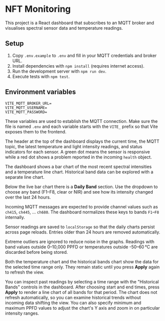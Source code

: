 # NFT Monitoring

This project is a React dashboard that subscribes to an MQTT broker and visualises spectral sensor data and temperature readings.

## Setup

1. Copy `.env.example` to `.env` and fill in your MQTT credentials and broker URL.
2. Install dependencies with `npm install` (requires internet access).
3. Run the development server with `npm run dev`.
4. Execute tests with `npm test`.

## Environment variables

```
VITE_MQTT_BROKER_URL=
VITE_MQTT_USERNAME=
VITE_MQTT_PASSWORD=
```

These variables are used to establish the MQTT connection.
Make sure the file is named `.env` and each variable starts with the `VITE_` prefix so that Vite exposes them to the frontend.

The header at the top of the dashboard displays the current time, the MQTT topic,
the latest temperature and light intensity readings, and status indicators for
each sensor. A green dot means the sensor is responsive while a red dot shows a
problem reported in the incoming `health` object.

The dashboard shows a bar chart of the most recent spectral intensities and a temperature line chart. Historical band data can be explored with a separate line chart.

Below the live bar chart there is a **Daily Band** section. Use the dropdown to choose any band (F1–F8, clear or NIR) and see how its intensity changed over the last 24 hours.

Incoming MQTT messages are expected to provide channel values such as
`ch415`, `ch445`, … `ch680`. The dashboard normalizes these keys to
bands `F1`–`F8` internally.

Sensor readings are saved to `localStorage` so that the daily charts
persist across page reloads. Entries older than 24 hours are removed
automatically.

Extreme outliers are ignored to reduce noise in the graphs. Readings
with band values outside 0–10,000 PPFD or temperatures outside -50–60 °C
are discarded before being stored.

Both the temperature chart and the historical bands chart show the data for the
selected time range only. They remain static until you press **Apply** again to
refresh the view.

You can inspect past readings by selecting a time range with the
"Historical Bands" controls in the dashboard. After choosing start and
end times, press **Apply** to render a line chart of all bands for that
period. The chart does not refresh automatically, so you can examine
historical trends without incoming data shifting the view. You can also
specify minimum and maximum PPFD values to adjust the chart's Y axis
and zoom in on particular intensity ranges.
